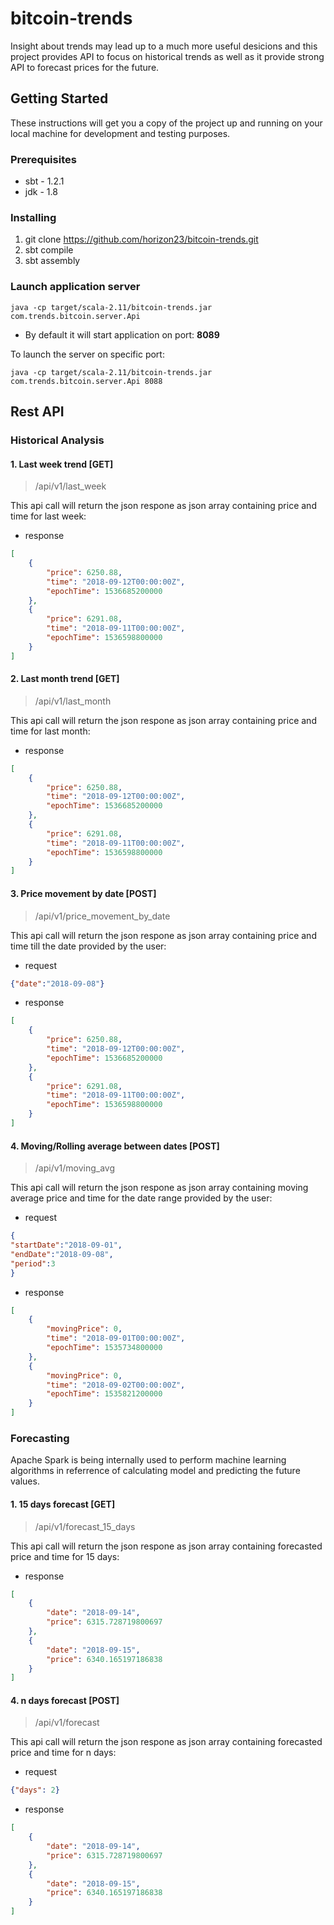 # bitcoin-trends

Insight about trends may lead up to a much more useful desicions and this project provides API to focus on historical trends
as well as it provide strong API to forecast prices for the future.

## Getting Started
These instructions will get you a copy of the project up and running on your local machine for development and testing purposes.

### Prerequisites
* sbt - 1.2.1
* jdk - 1.8

### Installing

1. git clone https://github.com/horizon23/bitcoin-trends.git
2. sbt compile
3. sbt assembly

### Launch application server
```java -cp target/scala-2.11/bitcoin-trends.jar com.trends.bitcoin.server.Api```

* By default it will start application on port: **8089**

To launch the server on specific port:

``` java -cp target/scala-2.11/bitcoin-trends.jar com.trends.bitcoin.server.Api 8088 ```

## Rest API

### Historical Analysis
#### 1. Last week trend [GET]

> /api/v1/last_week

This api call will return the json respone as json array containing price and time for last week:

* response
```json
[
    {
        "price": 6250.88,
        "time": "2018-09-12T00:00:00Z",
        "epochTime": 1536685200000
    },
    {
        "price": 6291.08,
        "time": "2018-09-11T00:00:00Z",
        "epochTime": 1536598800000
    }
]   
```

#### 2. Last month trend [GET]

> /api/v1/last_month

This api call will return the json respone as json array containing price and time for last month:

* response
```json
[
    {
        "price": 6250.88,
        "time": "2018-09-12T00:00:00Z",
        "epochTime": 1536685200000
    },
    {
        "price": 6291.08,
        "time": "2018-09-11T00:00:00Z",
        "epochTime": 1536598800000
    }   
]   
```

#### 3. Price movement by date [POST]

> /api/v1/price_movement_by_date

This api call will return the json respone as json array containing price and time till the date provided by the user:

* request
```json
{"date":"2018-09-08"}
```

* response
```json
[
    {
        "price": 6250.88,
        "time": "2018-09-12T00:00:00Z",
        "epochTime": 1536685200000
    },
    {
        "price": 6291.08,
        "time": "2018-09-11T00:00:00Z",
        "epochTime": 1536598800000
    }   
]   
```

#### 4. Moving/Rolling average between dates [POST]

> /api/v1/moving_avg

This api call will return the json respone as json array containing moving average price and time for the date range
provided by the user:

* request
```json
{
"startDate":"2018-09-01",
"endDate":"2018-09-08",
"period":3
}
```

* response
```json
[
    {
        "movingPrice": 0,
        "time": "2018-09-01T00:00:00Z",
        "epochTime": 1535734800000
    },
    {
        "movingPrice": 0,
        "time": "2018-09-02T00:00:00Z",
        "epochTime": 1535821200000
    }  
]   
```

### Forecasting
Apache Spark is being internally used to perform machine learning algorithms in referrence of calculating model and
predicting the future values.

#### 1. 15 days forecast [GET]

> /api/v1/forecast_15_days

This api call will return the json respone as json array containing forecasted price and time for 15 days:

* response
```json
[
    {
        "date": "2018-09-14",
        "price": 6315.728719800697
    },
    {
        "date": "2018-09-15",
        "price": 6340.165197186838
    } 
]   
```

#### 4. n days forecast [POST]
> /api/v1/forecast

This api call will return the json respone as json array containing forecasted price and time for n days:


* request
```json
{"days": 2}
```

* response
```json
[
    {
        "date": "2018-09-14",
        "price": 6315.728719800697
    },
    {
        "date": "2018-09-15",
        "price": 6340.165197186838
    }
]
```
